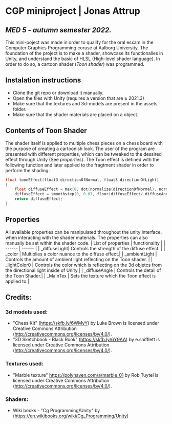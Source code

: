 # CGP miniproject | Jonas Attrup
## _MED 5 - autumn semester 2022._
This mini-poject was made in order to qualify for the oral esxam in the Computer Graphics Programming coruse at Aalborg University. The foundation of the project is to make a shader, showcase its functionalies in Unity, and understand the basic of HLSL (High-level shader language). In order to do so, a cartoon shader (_Toon shader_) was programmed.

## Instalation instructions
- Clone the git repo or download it manually.
- Open the files with Unity (requires a version that are ≥ 2021.3) 
- Make sure that the textures and 3d-models are present in the assets folder.
- Make sure that the shader materials are placed on a object.


## Contents of Toon Shader
The shader itself is applied to multiple chess pieces on a chess board with the purpose of creating a cartoonish look. The user of the program are presented with different properties, which can be tweaked to the dessired effect through Unity (See _properties_).
The Toon effect is defined with the following function and later applied to the fragtment shader in order to perform the shading:


```c
float toonEffect(float3 directionOfNormal, float3 directionOfLight) 
{
    float diffuseEffect = max(0, dot(normalize(directionOfNormal), normalize(directionOfLight)));
    diffuseEffect = smoothstep(0, 0.01, floor(diffuseEffect/_diffuseAngle)); 
    return diffuseEffect;
}
```
## Properties
All available properties can be manipulated throughout the unity interface, when interacting with the shader materials. The properties can also manually be set within the shader code.
| List of properties | functionality |
| ------ | ------ |
| _diffuseLight| Controls the strength of the diffuse effect. | 
| _color | Multiplies a color nuance to the diffuse effect.| 
| _ambientLight | Controls the amount of ambient light reflecting on the Toon shader. | 
| _lightColor0 | Controls the color which is reflecting on the 3d objetcs from the directional light inside of Unity.| 
| _diffuseAngle | Controls the detail of the Toon Shader.| 
|  _MainTex | Sets the texture which the Toon effect is applied to.| 


## Credits:
### 3d models used:
- "Chess Kit" (https://skfb.ly/6WMyY) by Luke Brown is licensed under Creative Commons Attribution (http://creativecommons.org/licenses/by/4.0/).
-  "3D Sketchbook - Black Rook" (https://skfb.ly/6Y9AA) by e.shifflett is licensed under Creative Commons Attribution (http://creativecommons.org/licenses/by/4.0/).
### Textures used:
- "Marble texture" https://polyhaven.com/a/marble_01 by Rob Tuytel is licensed under Creative Commons Attribution (http://creativecommons.org/licenses/by/4.0/).
### Shaders:
- Wiki books - "Cg Programming/Unity" by (https://en.wikibooks.org/wiki/Cg_Programming/Unity)